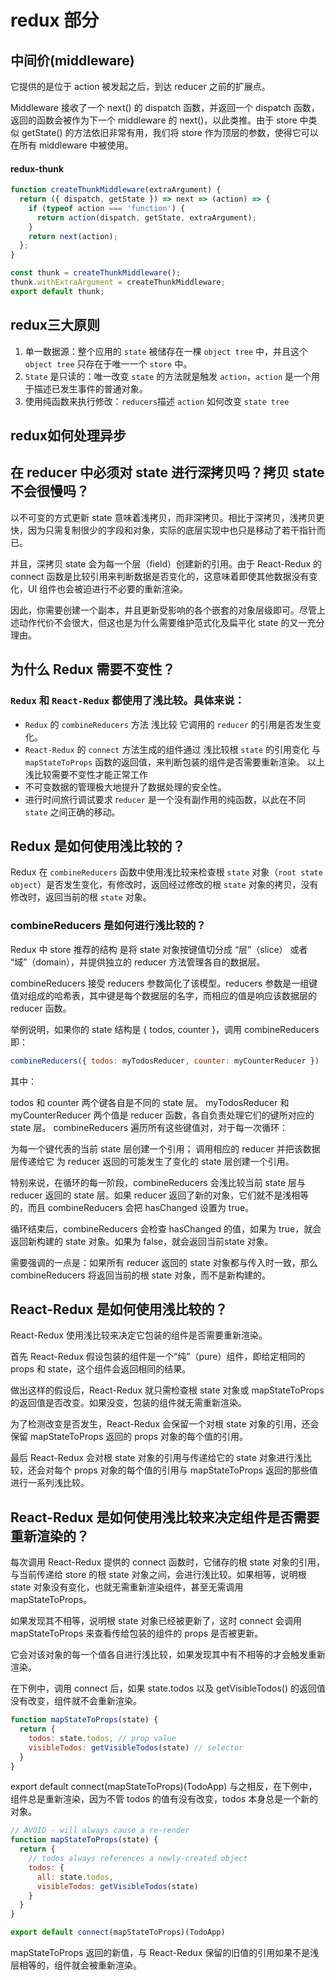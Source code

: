 # redux 部分
## 中间价(middleware)
它提供的是位于 action 被发起之后，到达 reducer 之前的扩展点。

Middleware 接收了一个 next() 的 dispatch 函数，并返回一个 dispatch 函数，返回的函数会被作为下一个 middleware 的 next()，以此类推。由于 store 中类似 getState() 的方法依旧非常有用，我们将 store 作为顶层的参数，使得它可以在所有 middleware 中被使用。
#### redux-thunk
```js
function createThunkMiddleware(extraArgument) {
  return ({ dispatch, getState }) => next => (action) => {
    if (typeof action === 'function') {
      return action(dispatch, getState, extraArgument);
    }
    return next(action);
  };
}

const thunk = createThunkMiddleware();
thunk.withExtraArgument = createThunkMiddleware;
export default thunk;
```

## redux三大原则
1. 单一数据源：整个应用的 `state` 被储存在一棵 `object tree` 中，并且这个 `object tree` 只存在于唯一一个 `store` 中。
2. `State` 是只读的：唯一改变 `state` 的方法就是触发 `action`，`action` 是一个用于描述已发生事件的普通对象。
3. 使用纯函数来执行修改：`reducers`描述 `action` 如何改变 `state tree`
## redux如何处理异步

## 在 reducer 中必须对 state 进行深拷贝吗？拷贝 state 不会很慢吗？
以不可变的方式更新 state 意味着浅拷贝，而非深拷贝。相比于深拷贝，浅拷贝更快，因为只需复制很少的字段和对象，实际的底层实现中也只是移动了若干指针而已。

并且，深拷贝 state 会为每一个层（field）创建新的引用。由于 React-Redux 的 connect 函数是比较引用来判断数据是否变化的，这意味着即使其他数据没有变化，UI 组件也会被迫进行不必要的重新渲染。

因此，你需要创建一个副本，并且更新受影响的各个嵌套的对象层级即可。尽管上述动作代价不会很大，但这也是为什么需要维护范式化及扁平化 state 的又一充分理由。

## 为什么 Redux 需要不变性？
### `Redux` 和 `React-Redux` 都使用了浅比较。具体来说：
* `Redux` 的 `combineReducers` 方法 浅比较 它调用的 `reducer` 的引用是否发生变化。
* `React-Redux` 的 `connect` 方法生成的组件通过 浅比较根 `state` 的引用变化 与 `mapStateToProps` 函数的返回值，来判断包装的组件是否需要重新渲染。 以上浅比较需要不变性才能正常工作
* 不可变数据的管理极大地提升了数据处理的安全性。
* 进行时间旅行调试要求 r`educer` 是一个没有副作用的纯函数，以此在不同 `state` 之间正确的移动。

## Redux 是如何使用浅比较的？
Redux 在 `combineReducers` 函数中使用浅比较来检查根 `state` 对象（`root state object`）是否发生变化，有修改时，返回经过修改的根 `state` 对象的拷贝，没有修改时，返回当前的根 `state` 对象。

### combineReducers 是如何进行浅比较的？
Redux 中 store 推荐的结构 是将 state 对象按键值切分成 “层”（slice） 或者 “域”（domain），并提供独立的 reducer 方法管理各自的数据层。

combineReducers 接受 reducers 参数简化了该模型。reducers 参数是一组键值对组成的哈希表，其中键是每个数据层的名字，而相应的值是响应该数据层的 reducer 函数。

举例说明，如果你的 state 结构是 { todos, counter }，调用 combineReducers 即：
```js
combineReducers({ todos: myTodosReducer, counter: myCounterReducer })
```
其中：

todos 和 counter 两个键各自是不同的 state 层。
myTodosReducer 和 myCounterReducer 两个值是 reducer 函数，各自负责处理它们的键所对应的 state 层。
combineReducers 遍历所有这些键值对，对于每一次循环：

为每一个键代表的当前 state 层创建一个引用；
调用相应的 reducer 并把该数据层传递给它
为 reducer 返回的可能发生了变化的 state 层创建一个引用。

特别来说，在循环的每一阶段，combineReducers 会浅比较当前 state 层与 reducer 返回的 state 层。如果 reducer 返回了新的对象，它们就不是浅相等的，而且 combineReducers 会把 hasChanged 设置为 true。

循环结束后，combineReducers 会检查 hasChanged 的值，如果为 true，就会返回新构建的 state 对象。如果为 false，就会返回当前state 对象。

需要强调的一点是：如果所有 reducer 返回的 state 对象都与传入时一致，那么 combineReducers 将返回当前的根 state 对象，而不是新构建的。

## React-Redux 是如何使用浅比较的？
React-Redux 使用浅比较来决定它包装的组件是否需要重新渲染。

首先 React-Redux 假设包装的组件是一个“纯”（pure）组件，即给定相同的 props 和 state，这个组件会返回相同的结果。

做出这样的假设后，React-Redux 就只需检查根 state 对象或 mapStateToProps 的返回值是否改变。如果没变，包装的组件就无需重新渲染。

为了检测改变是否发生，React-Redux 会保留一个对根 state 对象的引用，还会保留 mapStateToProps 返回的 props 对象的每个值的引用。

最后 React-Redux 会对根 state 对象的引用与传递给它的 state 对象进行浅比较，还会对每个 props 对象的每个值的引用与 mapStateToProps 返回的那些值进行一系列浅比较。

## React-Redux 是如何使用浅比较来决定组件是否需要重新渲染的？

每次调用 React-Redux 提供的 connect 函数时，它储存的根 state 对象的引用，与当前传递给 store 的根 state 对象之间，会进行浅比较。如果相等，说明根 state 对象没有变化，也就无需重新渲染组件，甚至无需调用 mapStateToProps。

如果发现其不相等，说明根 state 对象已经被更新了，这时 connect 会调用 mapStateToProps 来查看传给包装的组件的 props 是否被更新。

它会对该对象的每一个值各自进行浅比较，如果发现其中有不相等的才会触发重新渲染。

在下例中，调用 connect 后，如果 state.todos 以及 getVisibleTodos() 的返回值没有改变，组件就不会重新渲染。
```js
function mapStateToProps(state) {
  return {
    todos: state.todos, // prop value
    visibleTodos: getVisibleTodos(state) // selector
  }
}
```

export default connect(mapStateToProps)(TodoApp)
与之相反，在下例中，组件总是重新渲染，因为不管 todos 的值有没有改变，todos 本身总是一个新的对象。
```js
// AVOID - will always cause a re-render
function mapStateToProps(state) {
  return {
    // todos always references a newly-created object
    todos: {
      all: state.todos,
      visibleTodos: getVisibleTodos(state)
    }
  }
}

export default connect(mapStateToProps)(TodoApp)
```
mapStateToProps 返回的新值，与 React-Redux 保留的旧值的引用如果不是浅层相等的，组件就会被重新渲染。